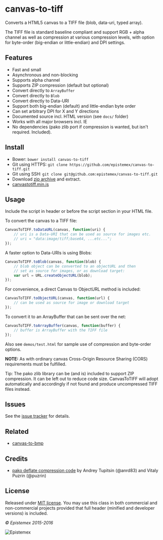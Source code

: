 ﻿canvas-to-tiff
==============

Converts a HTML5 canvas to a TIFF file (blob, data-uri, typed array).

The TIFF file is standard baseline compliant and support RGB + alpha
channel as well as compression at various compression levels, with option 
for byte-order (big-endian or little-endian) and DPI settings.


Features
--------

- Fast and small
- Asynchronous and non-blocking
- Supports alpha channel
- Supports ZIP compression (default but optional)
- Convert directly to `ArrayBuffer`
- Convert directly to `Blob`
- Convert directly to Data-URI
- Support both big-endian (default) and little-endian byte order
- Can set arbitrary DPI for X and Y directions
- Documented source incl. HTML version (see `docs/` folder)
- Works with all major browsers incl. IE
- No dependencies (pako zlib port if compression is wanted, but isn't required. Included).


Install
-------

- Bower: `bower install canvas-to-tiff`
- Git using HTTPS: `git clone https://github.com/epistemex/canvas-to-tiff.git`
- Git using SSH: `git clone git@github.com:epistemex/canvas-to-tiff.git`
- Download [zip archive](https://github.com/epistemex/canvas-to-tiff/archive/master.zip) and extract.
- [canvastotiff.min.js](https://raw.githubusercontent.com/epistemex/canvas-to-tiff/master/canvastotiff.min.js)


Usage
-----

Include the script in header or before the script section in your HTML file.

To convert the canvas to a TIFF file:
```Javascript
CanvasToTIFF.toDataURL(canvas, function(uri) {
	// uri is a Data-URI that can be used as source for images etc.
	// uri = "data:image/tiff;base64, ...etc...";
});
```

A faster option to Data-URIs is using Blobs:
```Javascript
CanvasToTIFF.toBlob(canvas, function(blob) {
	// blob object can be converted to an objectURL and then
	// set as source for images, or as download target:
	var url = URL.createObjectURL(blob);
});
```

For convenience, a direct Canvas to ObjectURL method is included:
```Javascript
CanvasToTIFF.toObjectURL(canvas, function(url) {
	// can be used as source for image or download target
});
```

To convert it to an ArrayBuffer that can be sent over the net:
```Javascript
CanvasToTIFF.toArrayBuffer(canvas, function(buffer) {
	// buffer is ArrayBuffer with the TIFF file
});
```

Also see `demos/test.html` for sample use of compression and byte-order 
options.

**NOTE:** As with ordinary canvas Cross-Origin Resource Sharing (CORS) 
requirements must be fulfilled.

Tip: The pako zlib library can be (and is) included to support ZIP compression.
It can be left out to reduce code size. CanvasToTIFF will adopt automatically 
and accordingly if not found and produce uncompressed TIFF files instead.


Issues
------

See the [issue tracker](https://github.com/epistemex/canvas-to-tiff/issues) for details.


Related
-------

- [canvas-to-bmp](https://github.com/epistemex/canvas-to-bmp)


Credits
-------

- [pako deflate compression code](https://github.com/nodeca/pako) by Andrey Tupitsin (@anrd83) and Vitaly Puzrin (@puzrin)


License
-------

Released under [MIT license](http://choosealicense.com/licenses/mit/). You may use this class in both commercial and non-commercial projects provided that full header (minified and developer versions) is included.


*&copy; Epistemex 2015-2016*
 
![Epistemex](http://i.imgur.com/wZSsyt8.png)
